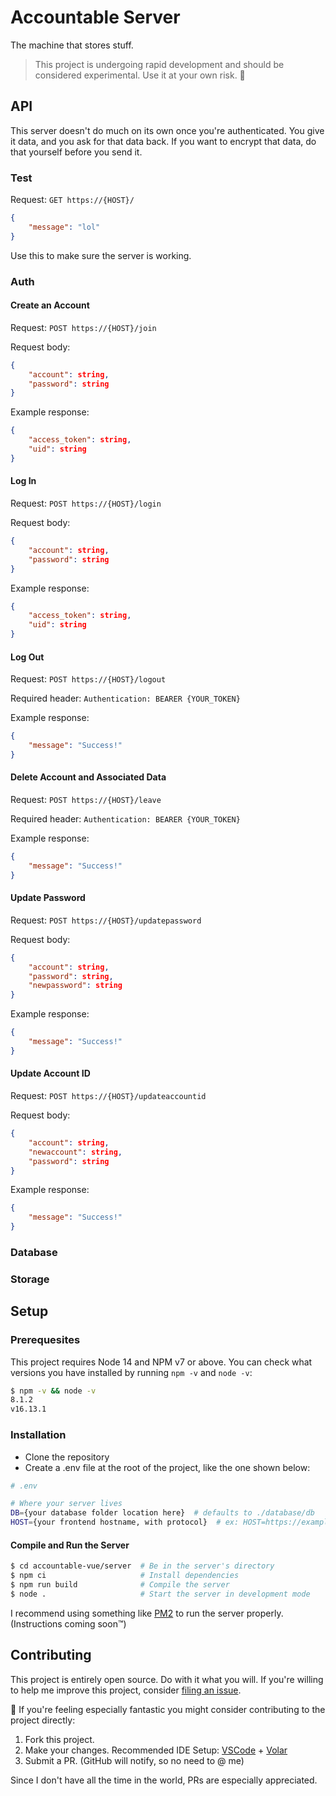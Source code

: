# Accountable Server

The machine that stores stuff.

> This project is undergoing rapid development and should be considered experimental. Use it at your own risk. 🤙

## API

This server doesn't do much on its own once you're authenticated. You give it data, and you ask for that data back. If you want to encrypt that data, do that yourself before you send it.

### Test

Request: `GET https://{HOST}/`

```json
{
	"message": "lol"
}
```

Use this to make sure the server is working.

### Auth

#### Create an Account

Request: `POST https://{HOST}/join`

Request body:

```json
{
	"account": string,
	"password": string
}
```

Example response:

```json
{
	"access_token": string,
	"uid": string
}
```

#### Log In

Request: `POST https://{HOST}/login`

Request body:

```json
{
	"account": string,
	"password": string
}
```

Example response:

```json
{
	"access_token": string,
	"uid": string
}
```

#### Log Out

Request: `POST https://{HOST}/logout`

Required header: `Authentication: BEARER {YOUR_TOKEN}`

Example response:

```json
{
	"message": "Success!"
}
```

#### Delete Account and Associated Data

Request: `POST https://{HOST}/leave`

Required header: `Authentication: BEARER {YOUR_TOKEN}`

Example response:

```json
{
	"message": "Success!"
}
```

#### Update Password

Request: `POST https://{HOST}/updatepassword`

Request body:

```json
{
	"account": string,
	"password": string,
	"newpassword": string
}
```

Example response:

```json
{
	"message": "Success!"
}
```

#### Update Account ID

Request: `POST https://{HOST}/updateaccountid`

Request body:

```json
{
	"account": string,
	"newaccount": string,
	"password": string
}
```

Example response:

```json
{
	"message": "Success!"
}
```

### Database

### Storage

## Setup

### Prerequesites

This project requires Node 14 and NPM v7 or above. You can check what versions you have installed by running `npm -v` and `node -v`:

```sh
$ npm -v && node -v
8.1.2
v16.13.1
```

### Installation

- Clone the repository
- Create a .env file at the root of the project, like the one shown below:

```sh
# .env

# Where your server lives
DB={your database folder location here}  # defaults to ./database/db
HOST={your frontend hostname, with protocol}  # ex: HOST=https://example.com
```

#### Compile and Run the Server

```sh
$ cd accountable-vue/server  # Be in the server's directory
$ npm ci                     # Install dependencies
$ npm run build              # Compile the server
$ node .                     # Start the server in development mode
```

I recommend using something like [PM2](https://pm2.keymetrics.io) to run the server properly. (Instructions coming soon™)

## Contributing

This project is entirely open source. Do with it what you will. If you're willing to help me improve this project, consider [filing an issue](https://github.com/AverageHelper/accountable-vue/issues/new/choose).

🧐 If you're feeling especially fantastic you might consider contributing to the project directly:

1. Fork this project.
2. Make your changes. Recommended IDE Setup: [VSCode](https://code.visualstudio.com/) + [Volar](https://marketplace.visualstudio.com/items?itemName=johnsoncodehk.volar)
3. Submit a PR. (GitHub will notify, so no need to @ me)

Since I don't have all the time in the world, PRs are especially appreciated.
